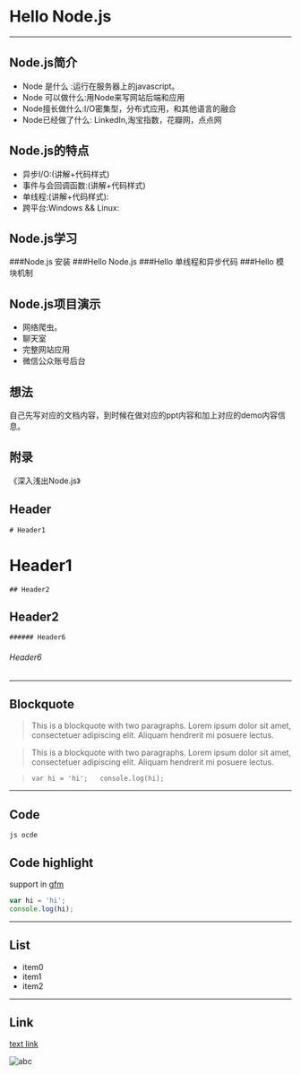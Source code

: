 # Hello Node.js

---
 ## Node.js简介
- Node 是什么 :运行在服务器上的javascript。
- Node 可以做什么:用Node来写网站后端和应用
- Node擅长做什么:I/O密集型，分布式应用，和其他语言的融合
- Node已经做了什么: LinkedIn,淘宝指数，花瓣网，点点网

 ## Node.js的特点
- 异步I/O:(讲解+代码样式)
- 事件与会回调函数:(讲解+代码样式)
- 单线程:(讲解+代码样式):
- 跨平台:Windows && Linux:

 ## Node.js学习
 ###Node.js 安装
 ###Hello Node.js
 ###Hello 单线程和异步代码
 ###Hello 模块机制
 
 
  ## Node.js项目演示
- 网络爬虫。
- 聊天室
- 完整网站应用
- 微信公众账号后台
  
 

 ## 想法
  自己先写对应的文档内容，到时候在做对应的ppt内容和加上对应的demo内容信息。
 ## 附录
 《深入浅出Node.js》
 
## Header

`# Header1`
# Header1

`## Header2`
## Header2

`###### Header6`
###### Header6

---

## Blockquote

> This is a blockquote with two paragraphs. Lorem ipsum dolor sit amet,
> consectetuer adipiscing elit. Aliquam hendrerit mi posuere lectus.


> This is a blockquote with two paragraphs. Lorem ipsum dolor sit amet, consectetuer adipiscing elit. Aliquam hendrerit mi posuere lectus.


> `var hi = 'hi';  
console.log(hi);`

---

## Code

    js ocde

## Code highlight

support in [gfm](https://github.com/mojombo/github-flavored-markdown)

```js  
var hi = 'hi';  
console.log(hi);
```

---

## List

- item0
- item1
- item2

---

## Link

[text link](http://abc)

![abc](http://www.baidu.com/img/baidu_sylogo1.gif "cool")